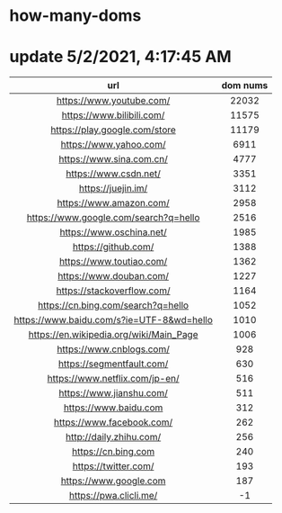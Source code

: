 # how-many-doms

# update 5/2/2021, 4:17:45 AM

url | dom nums
:-: | :-:
https://www.youtube.com/ | 22032
https://www.bilibili.com/ | 11575
https://play.google.com/store | 11179
https://www.yahoo.com/ | 6911
https://www.sina.com.cn/ | 4777
https://www.csdn.net/ | 3351
https://juejin.im/ | 3112
https://www.amazon.com/ | 2958
https://www.google.com/search?q=hello | 2516
https://www.oschina.net/ | 1985
https://github.com/ | 1388
https://www.toutiao.com/ | 1362
https://www.douban.com/ | 1227
https://stackoverflow.com/ | 1164
https://cn.bing.com/search?q=hello | 1052
https://www.baidu.com/s?ie=UTF-8&wd=hello | 1010
https://en.wikipedia.org/wiki/Main_Page | 1006
https://www.cnblogs.com/ | 928
https://segmentfault.com/ | 630
https://www.netflix.com/jp-en/ | 516
https://www.jianshu.com/ | 511
https://www.baidu.com | 312
https://www.facebook.com/ | 262
http://daily.zhihu.com/ | 256
https://cn.bing.com | 240
https://twitter.com/ | 193
https://www.google.com | 187
https://pwa.clicli.me/ | -1
